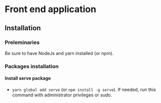 # Front end application

## Installation

### Preleminaries

Be sure to have NodeJs and yarn installed (or npm).

### Packages installation

#### Install serve package

* `yarn global add serve` (or `npm install -g serve`). If needed, run this
  command with administrator privileges or sudo.
